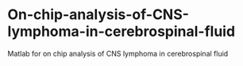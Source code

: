 # On-chip-analysis-of-CNS-lymphoma-in-cerebrospinal-fluid
Matlab for on chip analysis of CNS lymphoma in cerebrospinal fluid
